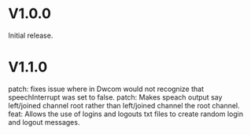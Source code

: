 # V1.0.0
Initial release.

# V1.1.0


patch: fixes issue where in Dwcom would not recognize that speechInterrupt was set to false.
patch: Makes speach output say left/joined channel root rather than left/joined channel the root channel.
feat: Allows the use of logins and logouts txt files to create random login and logout messages.